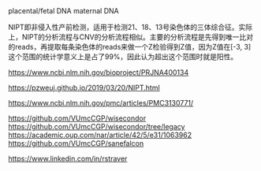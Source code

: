 ## 
placental/fetal DNA
maternal DNA

NIPT即非侵入性产前检测，适用于检测21、18、13号染色体的三体综合征。实际上，NIPT的分析流程与CNV的分析流程相似。主要的分析流程是先得到唯一比对的reads，再提取每条染色体的reads来做一个Z检验得到Z值，因为Z值在[-3, 3]这个范围的统计学意义上是占了99%，因此认为超出这个范围时就是阳性。

https://www.ncbi.nlm.nih.gov/bioproject/PRJNA400134

https://pzweuj.github.io/2019/03/20/NIPT.html

https://www.ncbi.nlm.nih.gov/pmc/articles/PMC3130771/

https://github.com/VUmcCGP/wisecondor
https://github.com/VUmcCGP/wisecondor/tree/legacy
https://academic.oup.com/nar/article/42/5/e31/1063962
https://github.com/VUmcCGP/sanefalcon

https://www.linkedin.com/in/rstraver